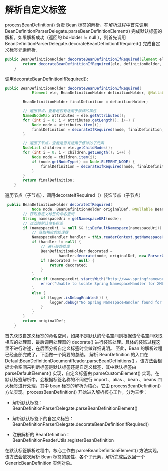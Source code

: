 # 解析自定义标签
processBeanDefinition() 负责 Bean 标签的解析，在解析过程中首先调用 BeanDefinitionParserDelegate.parseBeanDefinitionElement() 完成默认标签的解析，如果解析成功（返回的 bdHolder != null ），则首先调用 BeanDefinitionParserDelegate.decorateBeanDefinitionIfRequired() 完成自定义标签元素解析.

```java
public BeanDefinitionHolder decorateBeanDefinitionIfRequired(Element ele, BeanDefinitionHolder definitionHolder) {
        return decorateBeanDefinitionIfRequired(ele, definitionHolder, null);
    }
```

调用decorateBeanDefinitionIfRequired():
```java
public BeanDefinitionHolder decorateBeanDefinitionIfRequired(
            Element ele, BeanDefinitionHolder definitionHolder, @Nullable BeanDefinition containingBd) {

        BeanDefinitionHolder finalDefinition = definitionHolder;

        // 遍历节点，查看是否有适用于装饰的属性
        NamedNodeMap attributes = ele.getAttributes();
        for (int i = 0; i < attributes.getLength(); i++) {
            Node node = attributes.item(i);
            finalDefinition = decorateIfRequired(node, finalDefinition, containingBd);
        }

        // 遍历子节点，查看是否有适用于修饰的子元素
        NodeList children = ele.getChildNodes();
        for (int i = 0; i < children.getLength(); i++) {
            Node node = children.item(i);
            if (node.getNodeType() == Node.ELEMENT_NODE) {
                finalDefinition = decorateIfRequired(node, finalDefinition, containingBd);
            }
        }
        return finalDefinition;
    }
```
遍历节点（子节点），调用decorateIfRequired（）装饰节点（子节点）
```java
 public BeanDefinitionHolder decorateIfRequired(
            Node node, BeanDefinitionHolder originalDef, @Nullable BeanDefinition containingBd) {
        // 获取自定义标签的命名空间
        String namespaceUri = getNamespaceURI(node);
        // 过滤掉默认命名标签
        if (namespaceUri != null && !isDefaultNamespace(namespaceUri)) {
            // 获取相应的处理器
            NamespaceHandler handler = this.readerContext.getNamespaceHandlerResolver().resolve(namespaceUri);
            if (handler != null) {
                // 进行装饰处理
                BeanDefinitionHolder decorated =
                        handler.decorate(node, originalDef, new ParserContext(this.readerContext, this, containingBd));
                if (decorated != null) {
                    return decorated;
                }
            }
            else if (namespaceUri.startsWith("http://www.springframework.org/")) {
                error("Unable to locate Spring NamespaceHandler for XML schema namespace [" + namespaceUri + "]", node);
            }
            else {
                if (logger.isDebugEnabled()) {
                    logger.debug("No Spring NamespaceHandler found for XML schema namespace [" + namespaceUri + "]");
                }
            }
        }
        return originalDef;
    }
```
首先获取自定义标签的命名空间，如果不是默认的命名空间则根据该命名空间获取相应的处理器，最后调用处理器的 decorate() 进行装饰处理。具体的装饰过程这里不进行讲述，在后面分析自定义标签时会做详细说明。 至此，Bean 的解析过程已经全部完成了，下面做一个简要的总结。 解析 BeanDefinition 的入口在 DefaultBeanDefinitionDocumentReader.parseBeanDefinitions() 。该方法会根据命令空间来判断标签是默认标签还是自定义标签，其中默认标签由 parseDefaultElement() 实现，自定义标签由 parseCustomElement() 实现。在默认标签解析中，会根据标签名称的不同进行 import 、alias 、bean 、beans 四大标签进行处理，其中 bean 标签的解析为核心，它由 processBeanDefinition() 方法实现。processBeanDefinition() 开始进入解析核心工作，分为三步：

- 解析默认标签：BeanDefinitionParserDelegate.parseBeanDefinitionElement()

- 解析默认标签下的自定义标签：BeanDefinitionParserDelegate.decorateBeanDefinitionIfRequired()

- 注册解析的 BeanDefinition：BeanDefinitionReaderUtils.registerBeanDefinition

在默认标签解析过程中，核心工作由 parseBeanDefinitionElement() 方法实现，该方法会依次解析 Bean 标签的属性、各个子元素，解析完成后返回一个 GenericBeanDefinition 实例对象。
